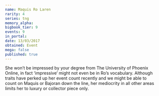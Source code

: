 ```yaml
---
name: Maquis Ro Laren
rarity: 4
series: tng
memory_alpha:
bigbook_tier: 9
events: 9
in_portal:
date: 13/03/2017
obtained: Event
mega: false
published: true
---
```


She won’t be impressed by your degree from The University of Phoenix Online, in fact ‘impressive’ might not even be in Ro’s vocabulary. Although traits have perked up her event count recently and we might be able to count on Maquis or Bajoran down the line, her mediocrity in all other areas limits her to luxury or collector piece only.
